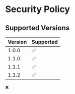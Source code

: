 # Security Policy

## Supported Versions

| Version | Supported          |
| ------- | ------------------ |
| 1.0.0   | :white_check_mark: |
| 1.1.0   | :white_check_mark: |
| 1.1.1   | :white_check_mark: |
| 1.1.2   | :white_check_mark: |

:x:   
